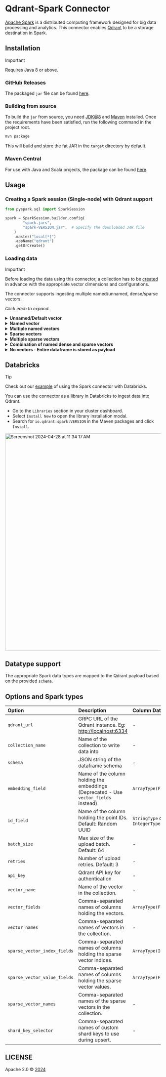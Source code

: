 # Qdrant-Spark Connector

[Apache Spark](https://spark.apache.org/) is a distributed computing framework designed for big data processing and analytics. This connector enables [Qdrant](https://qdrant.tech/) to be a storage destination in Spark.

## Installation

> [!IMPORTANT]  
> Requires Java 8 or above.

### GitHub Releases

The packaged `jar` file can be found [here](https://github.com/qdrant/qdrant-spark/releases).

### Building from source

To build the `jar` from source, you need [JDK@8](https://www.azul.com/downloads/#zulu) and [Maven](https://maven.apache.org/) installed.
Once the requirements have been satisfied, run the following command in the project root.

```bash
mvn package
```

This will build and store the fat JAR in the `target` directory by default.

### Maven Central

For use with Java and Scala projects, the package can be found [here](https://central.sonatype.com/artifact/io.qdrant/spark).

## Usage

### Creating a Spark session (Single-node) with Qdrant support

```python
from pyspark.sql import SparkSession

spark = SparkSession.builder.config(
        "spark.jars",
        "spark-VERSION.jar",  # Specify the downloaded JAR file
    )
    .master("local[*]")
    .appName("qdrant")
    .getOrCreate()
```

### Loading data

> [!IMPORTANT]
> Before loading the data using this connector, a collection has to be [created](https://qdrant.tech/documentation/concepts/collections/#create-a-collection) in advance with the appropriate vector dimensions and configurations.

The connector supports ingesting multiple named/unnamed, dense/sparse vectors.

_Click each to expand._

<details>
  <summary><b>Unnamed/Default vector</b></summary>

```python
  <pyspark.sql.DataFrame>
   .write
   .format("io.qdrant.spark.Qdrant")
   .option("qdrant_url", <QDRANT_GRPC_URL>)
   .option("collection_name", <QDRANT_COLLECTION_NAME>)
   .option("embedding_field", <EMBEDDING_FIELD_NAME>)  # Expected to be a field of type ArrayType(FloatType)
   .option("schema", <pyspark.sql.DataFrame>.schema.json())
   .mode("append")
   .save()
```

</details>

<details>
  <summary><b>Named vector</b></summary>

```python
  <pyspark.sql.DataFrame>
   .write
   .format("io.qdrant.spark.Qdrant")
   .option("qdrant_url", <QDRANT_GRPC_URL>)
   .option("collection_name", <QDRANT_COLLECTION_NAME>)
   .option("embedding_field", <EMBEDDING_FIELD_NAME>)  # Expected to be a field of type ArrayType(FloatType)
   .option("vector_name", <VECTOR_NAME>)
   .option("schema", <pyspark.sql.DataFrame>.schema.json())
   .mode("append")
   .save()
```

> #### NOTE
>
> The `embedding_field` and `vector_name` options are maintained for backward compatibility. It is recommended to use `vector_fields` and `vector_names` for named vectors as shown below.

</details>

<details>
  <summary><b>Multiple named vectors</b></summary>

```python
  <pyspark.sql.DataFrame>
   .write
   .format("io.qdrant.spark.Qdrant")
   .option("qdrant_url", "<QDRANT_GRPC_URL>")
   .option("collection_name", "<QDRANT_COLLECTION_NAME>")
   .option("vector_fields", "<COLUMN_NAME>,<ANOTHER_COLUMN_NAME>")
   .option("vector_names", "<VECTOR_NAME>,<ANOTHER_VECTOR_NAME>")
   .option("schema", <pyspark.sql.DataFrame>.schema.json())
   .mode("append")
   .save()
```

</details>

<details>
  <summary><b>Sparse vectors</b></summary>

```python
  <pyspark.sql.DataFrame>
   .write
   .format("io.qdrant.spark.Qdrant")
   .option("qdrant_url", "<QDRANT_GRPC_URL>")
   .option("collection_name", "<QDRANT_COLLECTION_NAME>")
   .option("sparse_vector_value_fields", "<COLUMN_NAME>")
   .option("sparse_vector_index_fields", "<COLUMN_NAME>")
   .option("sparse_vector_names", "<SPARSE_VECTOR_NAME>")
   .option("schema", <pyspark.sql.DataFrame>.schema.json())
   .mode("append")
   .save()
```

</details>

<details>
  <summary><b>Multiple sparse vectors</b></summary>

```python
  <pyspark.sql.DataFrame>
   .write
   .format("io.qdrant.spark.Qdrant")
   .option("qdrant_url", "<QDRANT_GRPC_URL>")
   .option("collection_name", "<QDRANT_COLLECTION_NAME>")
   .option("sparse_vector_value_fields", "<COLUMN_NAME>,<ANOTHER_COLUMN_NAME>")
   .option("sparse_vector_index_fields", "<COLUMN_NAME>,<ANOTHER_COLUMN_NAME>")
   .option("sparse_vector_names", "<SPARSE_VECTOR_NAME>,<ANOTHER_SPARSE_VECTOR_NAME>")
   .option("schema", <pyspark.sql.DataFrame>.schema.json())
   .mode("append")
   .save()
```

</details>

<details>
  <summary><b>Combination of named dense and sparse vectors</b></summary>

```python
  <pyspark.sql.DataFrame>
   .write
   .format("io.qdrant.spark.Qdrant")
   .option("qdrant_url", "<QDRANT_GRPC_URL>")
   .option("collection_name", "<QDRANT_COLLECTION_NAME>")
   .option("vector_fields", "<COLUMN_NAME>,<ANOTHER_COLUMN_NAME>")
   .option("vector_names", "<VECTOR_NAME>,<ANOTHER_VECTOR_NAME>")
   .option("sparse_vector_value_fields", "<COLUMN_NAME>,<ANOTHER_COLUMN_NAME>")
   .option("sparse_vector_index_fields", "<COLUMN_NAME>,<ANOTHER_COLUMN_NAME>")
   .option("sparse_vector_names", "<SPARSE_VECTOR_NAME>,<ANOTHER_SPARSE_VECTOR_NAME>")
   .option("schema", <pyspark.sql.DataFrame>.schema.json())
   .mode("append")
   .save()
```

</details>

<details>
  <summary><b>No vectors - Entire dataframe is stored as payload</b></summary>

```python
  <pyspark.sql.DataFrame>
   .write
   .format("io.qdrant.spark.Qdrant")
   .option("qdrant_url", "<QDRANT_GRPC_URL>")
   .option("collection_name", "<QDRANT_COLLECTION_NAME>")
   .option("schema", <pyspark.sql.DataFrame>.schema.json())
   .mode("append")
   .save()
```

</details>

## Databricks

> [!TIP]
> Check out our [example](https://qdrant.tech/documentation/examples/databricks/) of using the Spark connector with Databricks.

You can use the connector as a library in Databricks to ingest data into Qdrant.

- Go to the `Libraries` section in your cluster dashboard.
- Select `Install New` to open the library installation modal.
- Search for `io.qdrant:spark:VERSION` in the Maven packages and click `Install`.

<img width="704" alt="Screenshot 2024-04-28 at 11 34 17 AM" src="https://github.com/qdrant/qdrant-spark/assets/46051506/0c1bd356-3fba-436a-90ce-d8ff39b02d1f">

## Datatype support

The appropriate Spark data types are mapped to the Qdrant payload based on the provided `schema`.

## Options and Spark types

| Option                       | Description                                                                          | Column DataType               | Required |
| :--------------------------- | :----------------------------------------------------------------------------------- | :---------------------------- | :------- |
| `qdrant_url`                 | GRPC URL of the Qdrant instance. Eg: <http://localhost:6334>                         | -                             | ✅       |
| `collection_name`            | Name of the collection to write data into                                            | -                             | ✅       |
| `schema`                     | JSON string of the dataframe schema                                                  | -                             | ✅       |
| `embedding_field`            | Name of the column holding the embeddings (Deprecated - Use `vector_fields` instead) | `ArrayType(FloatType)`        | ❌       |
| `id_field`                   | Name of the column holding the point IDs. Default: Random UUID                       | `StringType` or `IntegerType` | ❌       |
| `batch_size`                 | Max size of the upload batch. Default: 64                                            | -                             | ❌       |
| `retries`                    | Number of upload retries. Default: 3                                                 | -                             | ❌       |
| `api_key`                    | Qdrant API key for authentication                                                    | -                             | ❌       |
| `vector_name`                | Name of the vector in the collection.                                                | -                             | ❌       |
| `vector_fields`              | Comma-separated names of columns holding the vectors.                                | `ArrayType(FloatType)`        | ❌       |
| `vector_names`               | Comma-separated names of vectors in the collection.                                  | -                             | ❌       |
| `sparse_vector_index_fields` | Comma-separated names of columns holding the sparse vector indices.                  | `ArrayType(IntegerType)`      | ❌       |
| `sparse_vector_value_fields` | Comma-separated names of columns holding the sparse vector values.                   | `ArrayType(FloatType)`        | ❌       |
| `sparse_vector_names`        | Comma-separated names of the sparse vectors in the collection.                       | -                             | ❌       |
| `shard_key_selector`         | Comma-separated names of custom shard keys to use during upsert.                     | -                             | ❌       |

## LICENSE

Apache 2.0 © [2024](https://github.com/qdrant/qdrant-spark/blob/master/LICENSE)
